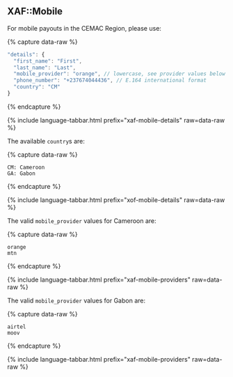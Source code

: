 ## XAF::Mobile

For mobile payouts in the CEMAC Region, please use:

{% capture data-raw %}
```javascript
"details": {
  "first_name": "First",
  "last_name": "Last",
  "mobile_provider": "orange", // lowercase, see provider values below
  "phone_number": "+237674044436", // E.164 international format
  "country": "CM"
}
```
{% endcapture %}

{% include language-tabbar.html prefix="xaf-mobile-details" raw=data-raw %}

The available `country`s are:

{% capture data-raw %}
```
CM: Cameroon
GA: Gabon
```
{% endcapture %}

{% include language-tabbar.html prefix="xof-mobile-details" raw=data-raw %}

The valid `mobile_provider` values for Cameroon are:

{% capture data-raw %}
```
orange
mtn
```
{% endcapture %}

{% include language-tabbar.html prefix="xaf-mobile-providers" raw=data-raw %}

The valid `mobile_provider` values for Gabon are:

{% capture data-raw %}
```
airtel
moov
```
{% endcapture %}

{% include language-tabbar.html prefix="xaf-mobile-providers" raw=data-raw %}
